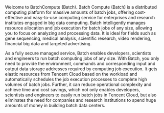 Welcome to BatchCompute (Batch).
Batch Compute (Batch) is a distributed computing platform for massive amounts of batch jobs, offering cost-effective and easy-to-use computing service for enterprises and research institutes engaged in big data computing. Batch intelligently manages resource allocation and job execution for batch jobs of any size, allowing you to focus on analyzing and processing data. It is ideal for fields such as gene sequencing, medical analysis, scientific research, video rendering, financial big data and targeted advertising.

As a fully secure managed service, Batch enables developers, scientists and engineers to run batch computing jobs of any size. With Batch, you only need to provide the environment, commands and corresponding input and output data storage addresses required by computing job execution. It gets elastic resources from Tencent Cloud based on the workload and automatically schedules the job execution processes to complete high volumes of batch jobs. Further, it can reduce operational complexity and achieve time and cost savings, which not only enables developers, scientists and engineers to easily run batch jobs in Tencent Cloud, but also eliminates the need for companies and research institutions to spend huge amounts of money in building batch data centers.

